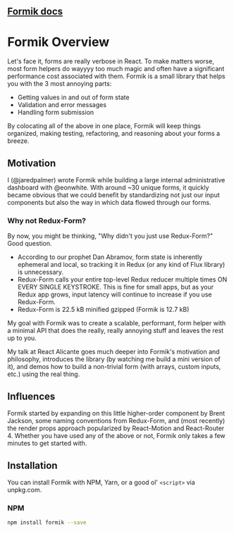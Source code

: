 ## [Formik docs](https://formik.org/docs/overview)

# Formik Overview

Let's face it, forms are really verbose in React. To make matters worse, most form helpers do wayyyy too much magic and often have a significant performance cost associated with them. Formik is a small library that helps you with the 3 most annoying parts:

- Getting values in and out of form state
- Validation and error messages
- Handling form submission

By colocating all of the above in one place, Formik will keep things organized, making testing, refactoring, and reasoning about your forms a breeze.

## Motivation

I (@jaredpalmer) wrote Formik while building a large internal administrative dashboard with @eonwhite. With around ~30 unique forms, it quickly became obvious that we could benefit by standardizing not just our input components but also the way in which data flowed through our forms.

### Why not Redux-Form?

By now, you might be thinking, "Why didn't you just use Redux-Form?" Good question.

- According to our prophet Dan Abramov, form state is inherently ephemeral and local, so tracking it in Redux (or any kind of Flux library) is unnecessary.
- Redux-Form calls your entire top-level Redux reducer multiple times ON EVERY SINGLE KEYSTROKE. This is fine for small apps, but as your Redux app grows, input latency will continue to increase if you use Redux-Form.
- Redux-Form is 22.5 kB minified gzipped (Formik is 12.7 kB)

My goal with Formik was to create a scalable, performant, form helper with a minimal API that does the really, really annoying stuff and leaves the rest up to you.

My talk at React Alicante goes much deeper into Formik's motivation and philosophy, introduces the library (by watching me build a mini version of it), and demos how to build a non-trivial form (with arrays, custom inputs, etc.) using the real thing.

## Influences

Formik started by expanding on this little higher-order component by Brent Jackson, some naming conventions from Redux-Form, and (most recently) the render props approach popularized by React-Motion and React-Router 4. Whether you have used any of the above or not, Formik only takes a few minutes to get started with.

## Installation

You can install Formik with NPM, Yarn, or a good ol' `<script>` via unpkg.com.

### NPM
```bash
npm install formik --save
```

